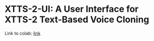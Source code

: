 # XTTS-2-UI: A User Interface for XTTS-2 Text-Based Voice Cloning #
Link to colab: [link](https://colab.research.google.com/drive/1ELQoDzQz-GvbuAU91trFD4qqKTq_79sn)
